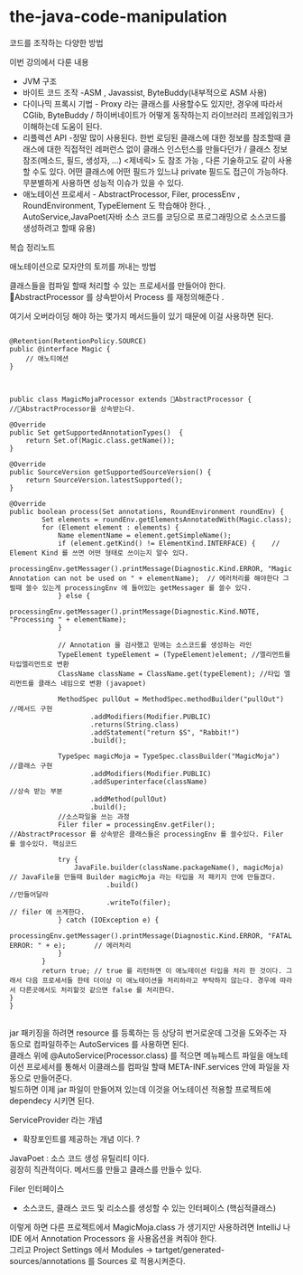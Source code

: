# the-java-code-manipulation
코드를 조작하는 다양한 방법 

이번 강의에서 다룬 내용 
* JVM 구조 
* 바이트 코드 조작 -ASM , Javassist, ByteBuddy(내부적으로 ASM 사용)
* 다이나믹 프록시 기법 - Proxy 라는 클래스를 사용할수도 있지만, 경우에 따라서 CGlib, ByteBuddy / 하이버네이트가 어떻게 동작하는지 라이브러리 프레임워크가 이해하는데 도움이 된다.
* 리플렉션 API -정말 많이 사용된다. 한번 로딩된 클래스에 대한 정보를 참조할때 클래스에 대한 직접적인 레퍼런스 없이 클래스 인스턴스를 만들다던가 / 클래스 정보 참조(메소드, 필드, 생성자, …) <제네릭> 도 참조 가능 , 다른 기술하고도 같이 사용할 수도 있다. 어떤 클래스에 어떤 필드가 있느냐 private 필드도 접근이 가능하다. 무분별하게 사용하면 성능적 이슈가 있을 수 있다. 
* 애노테이션 프로세서 - AbstractProcessor, Filer, processEnv , RoundEnvironment, TypeElement 도 학습해야 한다. , AutoService,JavaPoet(자바 소스 코드를 코딩으로 프로그래밍으로 소스코드를 생성하려고 할때 유용)


복습 정리노트




애노테이션으로 모자안의 토끼를 꺼내는 방법 

클래스들을 컴파일 할때 처리할 수 있는 프로세서를 만들어야 한다.   
AbstractProcessor 를 상속받아서 
Process 를 재정의해준다 . 

여기서 오버라이딩 해야 하는 몇가지 메서드들이 있기 때문에 이걸 사용하면 된다.   
<pre>
<code>
@Retention(RetentionPolicy.SOURCE)
public @interface Magic {
    // 애노티에션
}
</code>
</pre>

<pre>
<code>
public class MagicMojaProcessor extends AbstractProcessor {  //AbstractProcessor을 상속받는다. 

@Override
public Set<String> getSupportedAnnotationTypes()  {
    return Set.of(Magic.class.getName());
}

@Override
public SourceVersion getSupportedSourceVersion() {
    return SourceVersion.latestSupported();
}

@Override
public boolean process(Set<? extends TypeElement> annotations, RoundEnvironment roundEnv) {
        Set<? extends Element> elements = roundEnv.getElementsAnnotatedWith(Magic.class);
        for (Element element : elements) {
            Name elementName = element.getSimpleName();  
            if (element.getKind() != ElementKind.INTERFACE) {    // Element Kind 를 쓰면 어떤 형태로 쓰이는지 알수 있다. 
                processingEnv.getMessager().printMessage(Diagnostic.Kind.ERROR, "Magic Annotation can not be used on " + elementName);  // 에러처리를 해야한다 그럴때 쓸수 있는게 processingEnv 에 들어있는 getMessager 를 쓸수 있다.
            } else {
                processingEnv.getMessager().printMessage(Diagnostic.Kind.NOTE, "Processing " + elementName);
            }

            // Annotation 을 검사했고 믿에는 소스코드를 생성하는 라인   
            TypeElement typeElement = (TypeElement)element; //엘리먼트를 타입엘리먼트로 변환
            ClassName className = ClassName.get(typeElement); //타입 엘리먼트를 클래스 네임으로 변환 (javapoet)

            MethodSpec pullOut = MethodSpec.methodBuilder("pullOut")    //메서드 구현
                    .addModifiers(Modifier.PUBLIC)
                    .returns(String.class)
                    .addStatement("return $S", "Rabbit!")
                    .build();

            TypeSpec magicMoja = TypeSpec.classBuilder("MagicMoja")     //클래스 구현
                    .addModifiers(Modifier.PUBLIC)
                    .addSuperinterface(className)                       //상속 받는 부분
                    .addMethod(pullOut)
                    .build();
            //소스파일을 쓰는 과정 
            Filer filer = processingEnv.getFiler(); //AbstractProcessor 를 상속받은 클래스들은 processingEnv 를 쓸수있다. Filer 를 쓸수있다. 핵심코드 

            try {
                JavaFile.builder(className.packageName(), magicMoja)    // JavaFile을 만들때 Builder magicMoja 라는 타입을 저 패키지 안에 만들겠다.
                        .build()                                        //만들어달라
                        .writeTo(filer);                                // filer 에 쓰게한다.
            } catch (IOException e) {
                processingEnv.getMessager().printMessage(Diagnostic.Kind.ERROR, "FATAL ERROR: " + e);       // 에러처리
            }
        }
        return true; // true 를 리턴하면 이 애노테이션 타입을 처리 한 것이다. 그래서 다음 프로세서들 한테 더이상 이 애노테이션을 처리하라고 부탁하지 않는다. 경우에 따라서 다른곳에서도 처리할것 같으면 false 를 처리한다. 
}
}
</code>
</pre>

jar 패키징을 하려면 resource 를 등록하는 등 상당히 번거로운데 그것을 도와주는 자동으로 컴파일하주는 AutoServices 를 사용하면 된다.    
클래스 위에 @AutoService(Processor.class) 를 적으면 
메뉴페스트 파일을 애노테이션 프로세서를 통해서 이클래스를 컴파일 할때 META-INF.services 안에 파일을 자동으로 만들어준다.   
빌드하면 이제 jar 파일이 만들어져 있는데 이것을 어노테이션 적용할 프로젝트에 dependecy 시키면 된다. 

ServiceProvider 라는 개념    
* 확장포인트를 제공하는 개념 이다. ? 

JavaPoet : 소스 코드 생성 유틸리티 이다.   
굉장히 직관적이다. 메서드를 만들고 클래스를 만들수 있다. 

Filer 인터페이스   
* 소스코드, 클래스 코드 및 리소스를 생성할 수 있는 인터페이스   (핵심적클래스)

이렇게 하면 다른 프로젝트에서 
MagicMoja.class 가 생기지만 사용하려면 IntelliJ 나 IDE 에서 Annotation Processors 을 사용옵션을 켜줘야 한다.   
그리고 Project Settings 에서 Modules -> tartget/generated-sources/annotations 를 Sources 로 적용시켜준다.   

